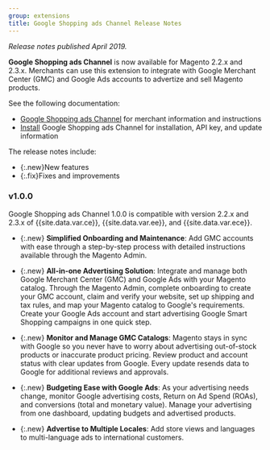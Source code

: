 ```yaml
---
group: extensions
title: Google Shopping ads Channel Release Notes
---
```


*Release notes published April 2019.*

**Google Shopping ads Channel** is now available for Magento 2.2.x and 2.3.x. Merchants can use this extension to integrate with Google Merchant Center (GMC) and Google Ads accounts to advertize and sell Magento products.

See the following documentation:

- [Google Shopping ads Channel](https://docs.magento.com/m2/ce/user_guide/sales-channels/google-ads/google-ad-channel.html) for merchant information and instructions
- [Install]({{site.baseurl}}/extensions/google-shopping-ads/) Google Shopping ads Channel  for installation, API key, and update information

The release notes include:

-   {:.new}New features
-   {:.fix}Fixes and improvements

### v1.0.0

Google Shopping ads Channel 1.0.0 is compatible with version 2.2.x and 2.3.x of {{site.data.var.ce}}, {{site.data.var.ee}}, and {{site.data.var.ece}}.

- {:.new} **Simplified Onboarding and Maintenance**: Add GMC accounts with ease through a step-by-step process with detailed instructions available through the Magento Admin.

- {:.new} **All-in-one Advertising Solution**: Integrate and manage both Google Merchant Center (GMC) and Google Ads with your Magento catalog. Through the Magento Admin, complete onboarding to create your GMC account, claim and verify your website, set up shipping and tax rules, and map your Magento catalog to Google's requirements. Create your Google Ads account and start advertising Google Smart Shopping campaigns in one quick step.

- {:.new} **Monitor and Manage GMC Catalogs**: Magento stays in sync with Google so you never have to worry about advertising out-of-stock products or inaccurate product pricing. Review product and account status with clear updates from Google. Every update resends data to Google for additional reviews and approvals.

- {:.new} **Budgeting Ease with Google Ads**: As your advertising needs change, monitor Google advertising costs, Return on Ad Spend (ROAs), and conversions (total and monetary value). Manage your advertising from one dashboard, updating budgets and advertised products.

- {:.new} **Advertise to Multiple Locales**: Add store views and languages to multi-language ads to international customers.
